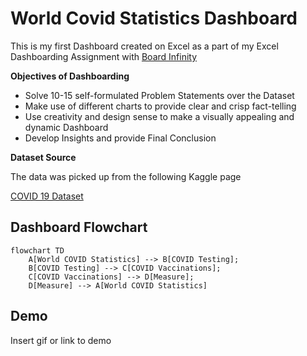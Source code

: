 
# **World Covid Statistics Dashboard**

This is my first Dashboard created on Excel as a part of my Excel Dashboarding Assignment with [Board Infinity](https://www.boardinfinity.com/)

**Objectives of Dashboarding**
- Solve 10-15 self-formulated Problem Statements over the Dataset
- Make use of different charts to provide clear and crisp fact-telling
- Use creativity and design sense to make a visually appealing and dynamic Dashboard
- Develop Insights and provide Final Conclusion

**Dataset Source**

The data was picked up from the following Kaggle page 

[COVID 19 Dataset](https://www.kaggle.com/georgesaavedra/covid19-dataset)



## Dashboard Flowchart

```mermaid
flowchart TD
    A[World COVID Statistics] --> B[COVID Testing];
    B[COVID Testing] --> C[COVID Vaccinations];
    C[COVID Vaccinations] --> D[Measure];
    D[Measure] --> A[World COVID Statistics]
```


## Demo

Insert gif or link to demo

